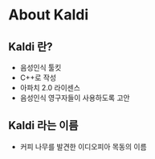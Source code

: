 # About Kaldi

## Kaldi 란?

- 음성인식 툴킷
- C++로 작성
- 아파치 2.0 라이센스
- 음성인식 영구자들이 사용하도록 고안

## Kaldi 라는 이름

- 커피 나무를 발견한 이디오피아 목동의 이름